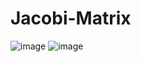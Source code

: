 # Jacobi-Matrix

![image](https://user-images.githubusercontent.com/8350985/123520334-8215ff80-d6b0-11eb-8020-6c8257feb3ae.png)
![image](https://user-images.githubusercontent.com/8350985/123520357-9528cf80-d6b0-11eb-8a84-d7c5960f3068.png)
